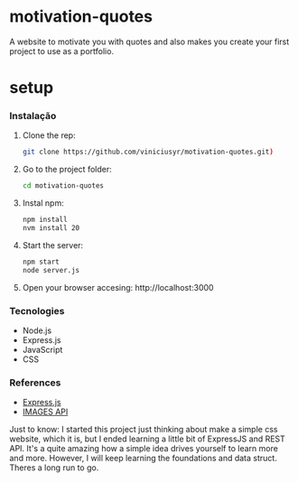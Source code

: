 # motivation-quotes
A website to motivate you with quotes and also makes you create your first project to use as a portfolio.

# setup
### Instalação

1. Clone the rep:
   ```bash
   git clone https://github.com/viniciusyr/motivation-quotes.git)
   ```

2. Go to the project folder:
   ```bash
   cd motivation-quotes
   ```

3. Instal npm:
   ```bash
   npm install
   nvm install 20
   ```

4. Start the server:
   ```bash
   npm start
   node server.js
   ```
5. Open your browser accesing:
    http://localhost:3000

### Tecnologies

- Node.js
- Express.js
- JavaScript
- CSS

### References

- [Express.js](https://expressjs.com/)
- [IMAGES API](https://api-ninjas.com/)

Just to know: I started this project just thinking about make a simple css website, which it is, but I ended learning a little bit of ExpressJS and REST API.
It's a quite amazing how a simple idea drives yourself to learn more and more. However, I will keep learning the foundations and data struct. Theres a long run to go.
